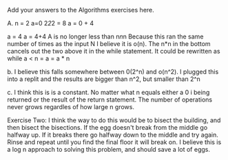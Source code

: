 Add your answers to the Algorithms exercises here.

A.
n = 2 
a=0
2*2*2 = 8
a = 0 + 4

a = 4
a = 4+4
A is no longer less than n*n*n
Because this ran the same number of times as the input N I believe it is o(n). The n*n in the bottom cancels out the two above it in the while statement. It could be rewritten as while a < n = a = a * n

b. I believe this falls somewhere between 0(2^n) and o(n^2). I plugged this into a replit and the results are bigger than n^2, but smaller than 2^n

c. I think this is is a constant. No matter what n equals either a 0 i being returned or the result of the return statement. The number of operations never grows regardles of how large n grows.

Exercise Two: 
    I think the way to do this would be to bisect the building, and then bisect the bisections. If the egg doesn't break from the middle go halfway up. If it breaks there go halfway down to the middle and try again. Rinse and repeat until you find the final floor it will break on. I believe this is a log n approach to solving this problem, and should save a lot of eggs.